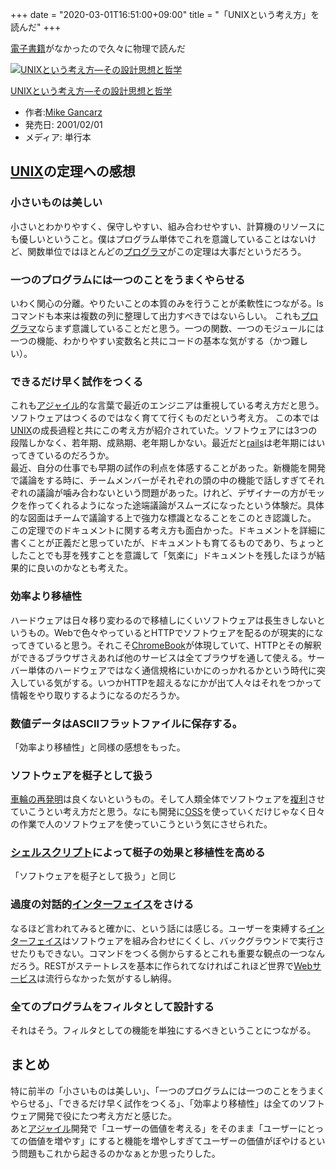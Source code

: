 +++
date = "2020-03-01T16:51:00+09:00"
title = "「UNIXという考え方」を読んだ"
+++

<body>
<p><a class="keyword" href="http://d.hatena.ne.jp/keyword/%C5%C5%BB%D2%BD%F1%C0%D2">電子書籍</a>がなかったので久々に物理で読んだ</p>

<p></p>
<div class="hatena-asin-detail">
<a href="https://www.amazon.co.jp/exec/obidos/ASIN/4274064069/hatena-blog-22/"><img src="https://m.media-amazon.com/images/I/518ME653H3L._SL160_.jpg" class="hatena-asin-detail-image" alt="UNIXという考え方―その設計思想と哲学" title="UNIXという考え方―その設計思想と哲学"></a><div class="hatena-asin-detail-info">
<p class="hatena-asin-detail-title"><a href="https://www.amazon.co.jp/exec/obidos/ASIN/4274064069/hatena-blog-22/">UNIXという考え方―その設計思想と哲学</a></p>
<ul>
<li>
<span class="hatena-asin-detail-label">作者:</span><a href="http://d.hatena.ne.jp/keyword/Mike%20Gancarz" class="keyword">Mike Gancarz</a>
</li>
<li>
<span class="hatena-asin-detail-label">発売日:</span> 2001/02/01</li>
<li>
<span class="hatena-asin-detail-label">メディア:</span> 単行本</li>
</ul>
</div>
<div class="hatena-asin-detail-foot"></div>
</div>

<h2>
<a class="keyword" href="http://d.hatena.ne.jp/keyword/UNIX">UNIX</a>の定理への感想</h2>

<h3>小さいものは美しい</h3>

<p>小さいとわかりやすく、保守しやすい、組み合わせやすい、計算機のリソースにも優しいということ。僕はプログラム単体でこれを意識していることはないけど、関数単位ではほとんどの<a class="keyword" href="http://d.hatena.ne.jp/keyword/%A5%D7%A5%ED%A5%B0%A5%E9%A5%DE">プログラマ</a>がこの定理は大事だというだろう。</p>

<h3>一つのプログラムには一つのことをうまくやらせる</h3>

<p>いわく関心の分離。やりたいことの本質のみを行うことが柔軟性につながる。lsコマンドも本来は複数の列に整理して出力すべきではないらしい。
これも<a class="keyword" href="http://d.hatena.ne.jp/keyword/%A5%D7%A5%ED%A5%B0%A5%E9%A5%DE">プログラマ</a>ならまず意識していることだと思う。一つの関数、一つのモジュールには一つの機能、わかりやすい変数名と共にコードの基本な気がする（かつ難しい）。</p>

<h3>できるだけ早く試作をつくる</h3>

<p>これも<a class="keyword" href="http://d.hatena.ne.jp/keyword/%A5%A2%A5%B8%A5%E3%A5%A4%A5%EB">アジャイル</a>的な言葉で最近のエンジニアは重視している考え方だと思う。ソフトウェアはつくるのではなく育てて行くものだという考え方。
 この本では<a class="keyword" href="http://d.hatena.ne.jp/keyword/UNIX">UNIX</a>の成長過程と共にこの考え方が紹介されていた。ソフトウェアには3つの段階しかなく、若年期、成熟期、老年期しかない。最近だと<a class="keyword" href="http://d.hatena.ne.jp/keyword/rails">rails</a>は老年期にはいってきているのだろうか。<br>
最近、自分の仕事でも早期の試作の利点を体感することがあった。新機能を開発で議論をする時に、チームメンバーがそれぞれの頭の中の機能で話しすぎてそれぞれの議論が噛み合わないという問題があった。けれど、デザイナーの方がモックを作ってくれるようになった途端議論がスムーズになったという体験だ。具体的な図面はチームで議論する上で強力な標識となることをこのとき認識した。<br>
この定理でのドキュメントに関する考え方も面白かった。ドキュメントを詳細に書くことが正義だと思っていたが、ドキュメントも育てるものであり、ちょっとしたことでも芽を残すことを意識して「気楽に」ドキュメントを残したほうが結果的に良いのかなとも考えた。</p>

<h3>効率より移植性</h3>

<p>ハードウェアは日々移り変わるので移植しにくいソフトウェアは長生きしないというもの。Webで色々やっているとHTTPでソフトウェアを配るのが現実的になってきていると思う。それこそ<a class="keyword" href="http://d.hatena.ne.jp/keyword/ChromeBook">ChromeBook</a>が体現していて、HTTPとその解釈ができるブラウザさえあれば他のサービスは全てブラウザを通して使える。サーバー単体のハードウェアではなく通信規格にいかにのっかれるかという時代に突入している気がする。いつかHTTPを超えるなにかが出て人々はそれをつかって情報をやり取りするようになるのだろうか。</p>

<h3>数値データはASCIIフラットファイルに保存する。</h3>

<p>「効率より移植性」と同様の感想をもった。</p>

<h3>ソフトウェアを梃子として扱う</h3>

<p><a class="keyword" href="http://d.hatena.ne.jp/keyword/%BC%D6%CE%D8%A4%CE%BA%C6%C8%AF%CC%C0">車輪の再発明</a>は良くないというもの。そして人類全体でソフトウェアを<a class="keyword" href="http://d.hatena.ne.jp/keyword/%CA%A3%CD%F8">複利</a>させていこうとい考え方だと思う。なにも開発に<a class="keyword" href="http://d.hatena.ne.jp/keyword/OSS">OSS</a>を使っていくだけじゃなく日々の作業で人のソフトウェアを使っていこうという気にさせられた。</p>

<h3>
<a class="keyword" href="http://d.hatena.ne.jp/keyword/%A5%B7%A5%A7%A5%EB%A5%B9%A5%AF%A5%EA%A5%D7%A5%C8">シェルスクリプト</a>によって梃子の効果と移植性を高める</h3>

<p>「ソフトウェアを梃子として扱う」と同じ</p>

<h3>過度の対話的<a class="keyword" href="http://d.hatena.ne.jp/keyword/%A5%A4%A5%F3%A5%BF%A1%BC%A5%D5%A5%A7%A5%A4%A5%B9">インターフェイス</a>をさける</h3>

<p>なるほど言われてみると確かに、という話には感じる。ユーザーを束縛する<a class="keyword" href="http://d.hatena.ne.jp/keyword/%A5%A4%A5%F3%A5%BF%A1%BC%A5%D5%A5%A7%A5%A4%A5%B9">インターフェイス</a>はソフトウェアを組み合わせにくくし、バックグラウンドで実行させたりもできない。コマンドをつくる側からするとこれも重要な観点の一つなんだろう。RESTがステートレスを基本に作られてなければこれほど世界で<a class="keyword" href="http://d.hatena.ne.jp/keyword/Web%A5%B5%A1%BC%A5%D3%A5%B9">Webサービス</a>は流行らなかった気がするし納得。</p>

<h3>全てのプログラムをフィルタとして設計する</h3>

<p>それはそう。フィルタとしての機能を単独にするべきということにつながる。</p>

<h2>まとめ</h2>

<p>特に前半の「小さいものは美しい」、「一つのプログラムには一つのことをうまくやらせる」、「できるだけ早く試作をつくる」、「効率より移植性」は全てのソフトウェア開発で役にたつ考え方だと感じた。<br>
あと<a class="keyword" href="http://d.hatena.ne.jp/keyword/%A5%A2%A5%B8%A5%E3%A5%A4%A5%EB">アジャイル</a>開発で「ユーザーの価値を考える」をそのまま「ユーザーにとっての価値を増やす」にすると機能を増やしすぎてユーザーの価値がぼやけるという問題もこれから起きるのかなぁとか思ったりした。</p>
</body>
